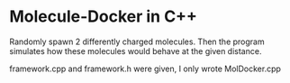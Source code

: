 # Molecule-Docker in C++

Randomly spawn 2 differently charged molecules. Then the program simulates how these molecules would behave at the given distance. 

framework.cpp and framework.h were given, I only wrote MolDocker.cpp
